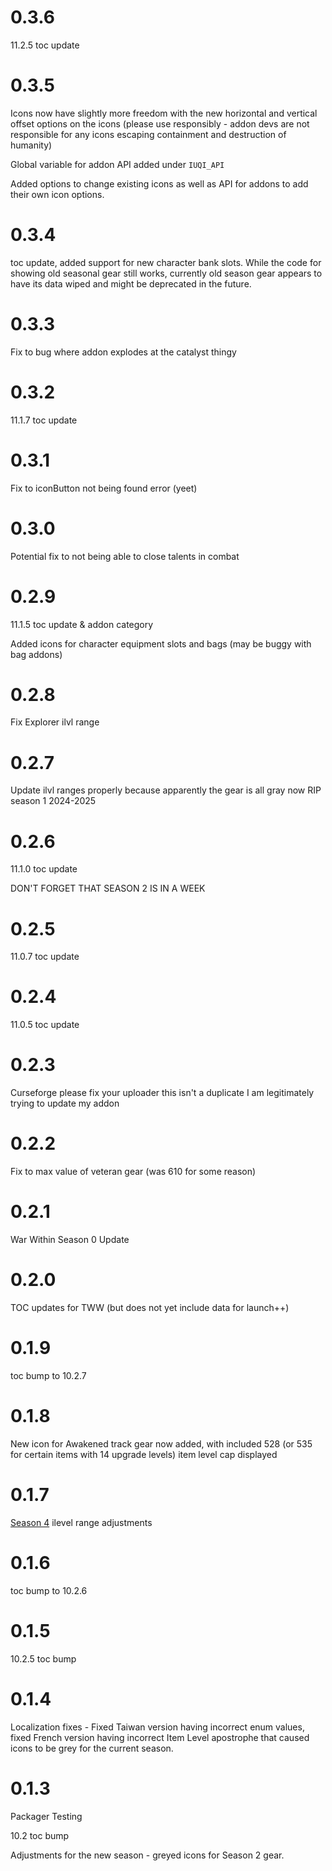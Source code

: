 # 0.3.6

11.2.5 toc update

# 0.3.5

Icons now have slightly more freedom with the new horizontal and vertical offset options on the icons (please use responsibly - addon devs are not responsible for any icons escaping containment and destruction of humanity)

Global variable for addon API added under `IUQI_API`

Added options to change existing icons as well as API for addons to add their own icon options. 

# 0.3.4

toc update, added support for new character bank slots. While the code for showing old seasonal gear still works, currently old season gear appears to have its data wiped and might be deprecated in the future.

# 0.3.3

Fix to bug where addon explodes at the catalyst thingy

# 0.3.2

11.1.7 toc update

# 0.3.1

Fix to iconButton not being found error (yeet)

# 0.3.0

Potential fix to not being able to close talents in combat

# 0.2.9

11.1.5 toc update & addon category

Added icons for character equipment slots and bags (may be buggy with bag addons)

# 0.2.8

Fix Explorer ilvl range

# 0.2.7

Update ilvl ranges properly because apparently the gear is all gray now RIP season 1 2024-2025

# 0.2.6

11.1.0 toc update

DON'T FORGET THAT SEASON 2 IS IN A WEEK

# 0.2.5

11.0.7 toc update

# 0.2.4

11.0.5 toc update

# 0.2.3

Curseforge please fix your uploader this isn't a duplicate I am legitimately trying to update my addon

# 0.2.2

Fix to max value of veteran gear (was 610 for some reason)

# 0.2.1

War Within Season 0 Update

# 0.2.0

TOC updates for TWW (but does not yet include data for launch++)

# 0.1.9

toc bump to 10.2.7

# 0.1.8

New icon for Awakened track gear now added, with included 528 (or 535 for certain items with 14 upgrade levels) item level cap displayed

# 0.1.7

[Season 4](https://worldofwarcraft.blizzard.com/en-us/news/24072151/dragonflight-season-4-dungeon-changes-ahead) ilevel range adjustments

# 0.1.6

toc bump to 10.2.6

# 0.1.5

10.2.5 toc bump

# 0.1.4

Localization fixes - Fixed Taiwan version having incorrect enum values, fixed French version having incorrect Item Level apostrophe that caused icons to be grey for the current season.

# 0.1.3

Packager Testing

10.2 toc bump

Adjustments for the new season - greyed icons for Season 2 gear.